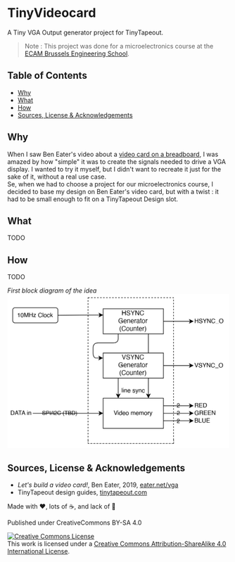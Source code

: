 # TinyVideocard

A Tiny VGA Output generator project for TinyTapeout.

> Note : This project was done for a microelectronics course at the [ECAM Brussels Engineering School](https://www.ecam.be/).

## Table of Contents

- [Why](#why)
- [What](#what)
- [How](#how)
- [Sources, License & Acknowledgements](#sources-license--acknowledgements)

## Why

When I saw Ben Eater's video about a [video card on a breadboard](https://www.youtube.com/watch?v=l7rce6IQDWs), I was amazed by how "simple" it was to create the signals needed to drive a VGA display. I wanted to try it myself, but I didn't want to recreate it just for the sake of it, without a real use case.  
Se, when we had to choose a project for our microelectronics course, I decided to base my design on Ben Eater's video card, but with a twist : it had to be small enough to fit on a TinyTapeout Design slot.

## What

TODO

## How

TODO

*First block diagram of the idea*  
![First block diagram of the idea](./diagrams/block.jpg)

## Sources, License & Acknowledgements

- *Let's build a video card!*, Ben Eater, 2019, [eater.net/vga](https://eater.net/vga)
- TinyTapeout design guides, [tinytapeout.com](https://tinytapeout.com)

Made with ❤️, lots of ☕️, and lack of 🛌

Published under CreativeCommons BY-SA 4.0

[![Creative Commons License](https://i.creativecommons.org/l/by-sa/4.0/88x31.png)](http://creativecommons.org/licenses/by-sa/4.0/)  
This work is licensed under a [Creative Commons Attribution-ShareAlike 4.0 International License](https://creativecommons.org/licenses/by-sa/4.0/).
